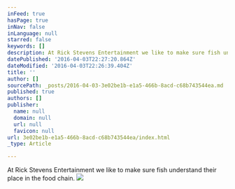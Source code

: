 ```yaml
---
inFeed: true
hasPage: true
inNav: false
inLanguage: null
starred: false
keywords: []
description: At Rick Stevens Entertainment we like to make sure fish understand their place in the food chain.
datePublished: '2016-04-03T22:27:20.864Z'
dateModified: '2016-04-03T22:26:39.404Z'
title: ''
author: []
sourcePath: _posts/2016-04-03-3e02be1b-e1a5-466b-8acd-c68b743544ea.md
published: true
authors: []
publisher:
  name: null
  domain: null
  url: null
  favicon: null
url: 3e02be1b-e1a5-466b-8acd-c68b743544ea/index.html
_type: Article

---
```

At Rick Stevens Entertainment we like to make sure fish understand their place in the food chain.
![](https://the-grid-user-content.s3-us-west-2.amazonaws.com/51172c1d-e483-4628-b656-48e42af3fc4b.jpg)